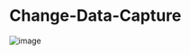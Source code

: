 # Change-Data-Capture
![image](https://user-images.githubusercontent.com/35773041/160399460-8cc37ddd-4ac1-424b-be51-12b20a2ce6de.png)
